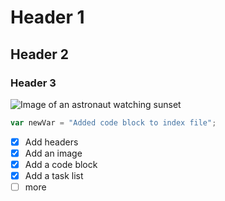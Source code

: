 # Header 1
## Header 2
### Header 3

![Image of an astronaut watching sunset](https://cdn.pixabay.com/photo/2022/07/02/02/46/planet-7296526_640.png)

``` javascript 
var newVar = "Added code block to index file";
```
- [x] Add headers
- [x] Add an image
- [x] Add a code block
- [x] Add a task list
- [ ] more
